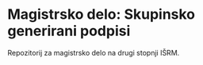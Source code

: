 # Magistrsko delo: Skupinsko generirani podpisi

Repozitorij za magistrsko delo na drugi stopnji IŠRM.
